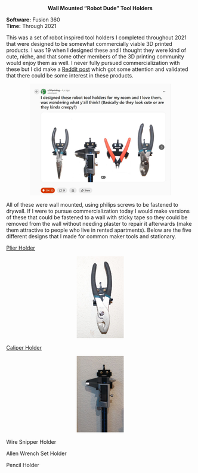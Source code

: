 <div align="center">
 <b>Wall Mounted “Robot Dude” Tool Holders</b>
</div>

**Software:** Fusion 360   
**Time:** Through 2021

This was a set of robot inspired tool holders I completed throughout 2021 that were designed to be somewhat commercially viable 3D printed products. I was 19 when I designed these and I thought they were kind of cute, niche, and that some other members of the 3D printing community would enjoy them as well. I never fully pursued commercialization with these but I did make a [Reddit post](https://www.reddit.com/r/3Dprinting/comments/pd2yg4/i_designed_these_robot_tool_holders_for_my_room/) which got some attention and validated that there could be some interest in these products.

<p align="center">
 <img src="https://github.com/RohauerRobotics/project_timeline/blob/main/robot_dude_tool_holders/Reddit%20Post.JPG" align="centre" width="75%" height="75%">
</p>

All of these were wall mounted, using philips screws to be fastened to drywall. If I were to pursue commercialization today I would make versions of these that could be fastened to a wall with sticky tape so they could be removed from the wall without needing plaster to repair it afterwards (make them attractive to people who live in rented apartments). Below are the five different designs that I made for common maker tools and stationary. 

[Plier Holder](https://github.com/RohauerRobotics/project_timeline/tree/main/robot_dude_tool_holders/plier_holder)

<p align="center">
 <img src="https://github.com/RohauerRobotics/project_timeline/blob/main/robot_dude_tool_holders/plier_holder/Real%20Image%201.JPG" align="centre" width="25%" height="25%">
</p>

[Caliper Holder](https://github.com/RohauerRobotics/project_timeline/tree/main/robot_dude_tool_holders/caliper_holder)

<p align="center">
 <img src="https://github.com/RohauerRobotics/project_timeline/blob/main/robot_dude_tool_holders/caliper_holder/Real%20Image%201.JPG" align="centre" width="25%" height="25%">
</p>


Wire Snipper Holder

Allen Wrench Set Holder

Pencil Holder

